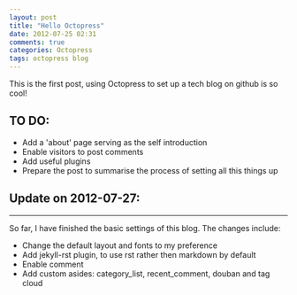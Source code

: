 ```yaml
---
layout: post
title: "Hello Octopress"
date: 2012-07-25 02:31
comments: true
categories: Octopress 
tags: octopress blog
---
```


This is the first post, using Octopress to set up a tech blog on github is
so cool!

TO DO:
-----

- Add a 'about' page serving as the self introduction
- Enable visitors to post comments
- Add useful plugins
- Prepare the post to summarise the process of setting all this things up


Update on 2012-07-27:
---------------------
---------------------

So far, I have finished the basic settings of this blog. The changes include:

- Change the default layout and fonts to my preference
- Add jekyll-rst plugin, to use rst rather then markdown by default
- Enable comment
- Add custom asides: category_list, recent_comment, douban and tag cloud

